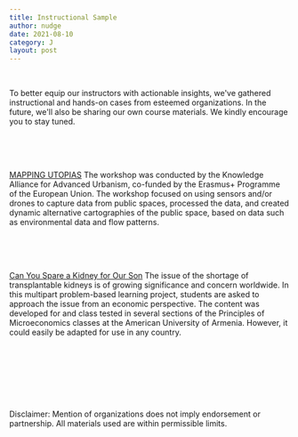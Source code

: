 ```yaml
---
title: Instructional Sample
author: nudge
date: 2021-08-10
category: J
layout: post
---
```

<br>

To better equip our instructors with actionable insights, we've gathered instructional and hands-on cases from esteemed organizations.  In the future, we'll also be sharing our own course materials. We kindly encourage you to stay tuned.


<br>
<br>
<br>

[MAPPING UTOPIAS](http://ka-au.net/wp-content/uploads/2017/12/KAAU_LessonPlan_mappingutopias.pdf)
The workshop was conducted by the Knowledge Alliance for Advanced Urbanism, co-funded by the Erasmus+ Programme of the European Union.
The workshop focused on using sensors and/or drones to capture data from public spaces, processed the data, and created dynamic alternative cartographies of the public space, based on data such as environmental data and flow patterns.


 <br>
 <br>
 <br>
 
[Can You Spare a Kidney for Our Son](https://itue.udel.edu/pbl/problems/entry/43/)
The issue of the shortage of transplantable kidneys is of growing significance and concern worldwide. In this multipart problem-based learning project, students are asked to approach the issue from an economic perspective. The content was developed for and class tested in several sections of the Principles of Microeconomics classes at the American University of Armenia. However, it could easily be adapted for use in any country.


<br>
<br>
<br>
<br>
<br>
<br>

Disclaimer: Mention of organizations does not imply endorsement or partnership. All materials used are within permissible limits.
<br>
<br>
<br>
<br>

 
